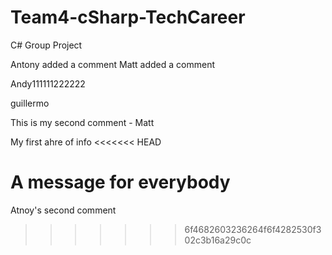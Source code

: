 # Team4-cSharp-TechCareer
C# Group Project

Antony added a comment
Matt added a comment

Andy111111222222

guillermo



This is my second comment - Matt


My first ahre of info
<<<<<<< HEAD

 A message for everybody
=======
Atnoy's second comment
>>>>>>> 6f4682603236264f6f4282530f302c3b16a29c0c
